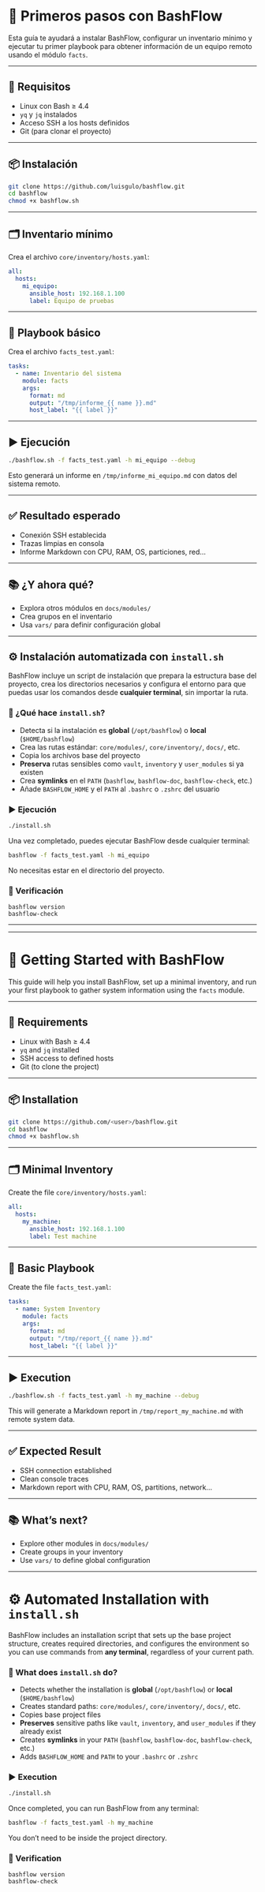 # 🚀 Primeros pasos con BashFlow

Esta guía te ayudará a instalar BashFlow, configurar un inventario mínimo y ejecutar tu primer playbook para obtener información de un equipo remoto usando el módulo `facts`.

---

## 🧭 Requisitos

- Linux con Bash ≥ 4.4
- `yq` y `jq` instalados
- Acceso SSH a los hosts definidos
- Git (para clonar el proyecto)

---

## 📦 Instalación

```bash
git clone https://github.com/luisgulo/bashflow.git
cd bashflow
chmod +x bashflow.sh
```

---

## 🗂️ Inventario mínimo

Crea el archivo `core/inventory/hosts.yaml`:

```yaml
all:
  hosts:
    mi_equipo:
      ansible_host: 192.168.1.100
      label: Equipo de pruebas
```

---

## 📄 Playbook básico

Crea el archivo `facts_test.yaml`:

```yaml
tasks:
  - name: Inventario del sistema
    module: facts
    args:
      format: md
      output: "/tmp/informe_{{ name }}.md"
      host_label: "{{ label }}"
```

---

## ▶️ Ejecución

```bash
./bashflow.sh -f facts_test.yaml -h mi_equipo --debug
```

Esto generará un informe en `/tmp/informe_mi_equipo.md` con datos del sistema remoto.

---

## ✅ Resultado esperado

- Conexión SSH establecida
- Trazas limpias en consola
- Informe Markdown con CPU, RAM, OS, particiones, red…

---

## 📚 ¿Y ahora qué?

- Explora otros módulos en `docs/modules/`
- Crea grupos en el inventario
- Usa `vars/` para definir configuración global

---

## ⚙️ Instalación automatizada con `install.sh`

BashFlow incluye un script de instalación que prepara la estructura base del proyecto, crea los directorios necesarios y configura el entorno para que puedas usar los comandos desde **cualquier terminal**, sin importar la ruta.

### 🧩 ¿Qué hace `install.sh`?

- Detecta si la instalación es **global** (`/opt/bashflow`) o **local** (`$HOME/bashflow`)
- Crea las rutas estándar: `core/modules/`, `core/inventory/`, `docs/`, etc.
- Copia los archivos base del proyecto
- **Preserva** rutas sensibles como `vault`, `inventory` y `user_modules` si ya existen
- Crea **symlinks** en el `PATH` (`bashflow`, `bashflow-doc`, `bashflow-check`, etc.)
- Añade `BASHFLOW_HOME` y el `PATH` al `.bashrc` o `.zshrc` del usuario

### ▶️ Ejecución

```bash
./install.sh
```

Una vez completado, puedes ejecutar BashFlow desde cualquier terminal:

```bash
bashflow -f facts_test.yaml -h mi_equipo
```

No necesitas estar en el directorio del proyecto.


### 📎 Verificación

```
bashflow version
bashflow-check
```

---
---


# 🚀 Getting Started with BashFlow

This guide will help you install BashFlow, set up a minimal inventory, and run your first playbook to gather system information using the `facts` module.

---

## 🧭 Requirements

- Linux with Bash ≥ 4.4  
- `yq` and `jq` installed  
- SSH access to defined hosts  
- Git (to clone the project)  

---

## 📦 Installation

```bash
git clone https://github.com/<user>/bashflow.git
cd bashflow
chmod +x bashflow.sh
```

---

## 🗂️ Minimal Inventory

Create the file `core/inventory/hosts.yaml`:

```yaml
all:
  hosts:
    my_machine:
      ansible_host: 192.168.1.100
      label: Test machine
```

---

## 📄 Basic Playbook

Create the file `facts_test.yaml`:

```yaml
tasks:
  - name: System Inventory
    module: facts
    args:
      format: md
      output: "/tmp/report_{{ name }}.md"
      host_label: "{{ label }}"
```

---

## ▶️ Execution

```bash
./bashflow.sh -f facts_test.yaml -h my_machine --debug
```

This will generate a Markdown report in `/tmp/report_my_machine.md` with remote system data.

---

## ✅ Expected Result

- SSH connection established  
- Clean console traces  
- Markdown report with CPU, RAM, OS, partitions, network…  

---

## 📚 What’s next?

- Explore other modules in `docs/modules/`  
- Create groups in your inventory  
- Use `vars/` to define global configuration  


---

# ⚙️ Automated Installation with `install.sh`

BashFlow includes an installation script that sets up the base project structure, creates required directories, and configures the environment so you can use commands from **any terminal**, regardless of your current path.

### 🧩 What does `install.sh` do?

- Detects whether the installation is **global** (`/opt/bashflow`) or **local** (`$HOME/bashflow`)  
- Creates standard paths: `core/modules/`, `core/inventory/`, `docs/`, etc.  
- Copies base project files  
- **Preserves** sensitive paths like `vault`, `inventory`, and `user_modules` if they already exist  
- Creates **symlinks** in your `PATH` (`bashflow`, `bashflow-doc`, `bashflow-check`, etc.)  
- Adds `BASHFLOW_HOME` and `PATH` to your `.bashrc` or `.zshrc`  

### ▶️ Execution

```bash
./install.sh
```

Once completed, you can run BashFlow from any terminal:

```bash
bashflow -f facts_test.yaml -h my_machine
```

You don’t need to be inside the project directory.

### 📎 Verification

```
bashflow version
bashflow-check
```


